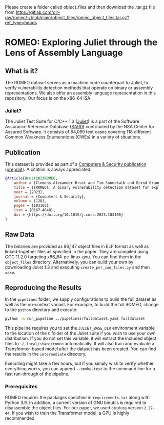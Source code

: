 Please create a folder called object_files and then download the .tar.gz file from 
https://gitlab.com/dlr-dw/romeo/-/blob/main/object_files/romeo_object_files.tar.gz?ref_type=heads

# ROMEO: Exploring Juliet through the Lens of Assembly Language

## What is it?
The ROMEO dataset serves as a machine code counterpart to Juliet, to verify vulnerability detection methods that operate on binary or assembly representations. We also offer an assembly language representation in this repository. Our focus is on the x86-64 ISA.

### Juliet?
The Juliet Test Suite for C/C++ 1.3 ([Juliet](https://samate.nist.gov/SRD/around.php#juliet_documents)) is a part of the Software Assurance Reference Database ([SARD](https://samate.nist.gov/SRD/index.php)) contributed by the NSA Center for Assured Software. It consists of 64,099 test cases covering 118 different Common Weakness Enumerations (CWEs) in a variety of situations.

## Publication
This dataset is provided as part of a [Computers & Security publication](https://doi.org/10.1016/j.cose.2023.103165) ([preprint](https://arxiv.org/abs/2112.06623)). A citation is always appreciated:
```bibtex
@Article{Brust2023ROMEO,
    author = {Clemens-Alexander Brust and Tim Sonnekalb and Bernd Gruner},
    title = {{ROMEO}: A binary vulnerability detection dataset for exploring Juliet through the lens of assembly language},
    year = {2023},
    journal = {Computers & Security},
    volume = {128},
    pages = {103165},
    issn = {0167-4048},
    doi = {https://doi.org/10.1016/j.cose.2023.103165}
}
```

## Raw Data
The binaries are provided as 66,147 object files in ELF format as well as linked-together files as specified in the paper. They are compiled using GCC 11.2.0 targeting x86_64-pc-linux-gnu. You can find them in the `object_files` directory. Alternatively, you can build your own by downloading Juliet 1.3 and executing `create_per_cwe_files.py` and then `make`.

## Reproducing the Results
In the `pipelines` folder, we supply configurations to build the full dataset as well as the no-context variant. For example, to build the full ROMEO, change to the `python` directory and execute:
```bash
python -m run_pipeline ../pipelines/fulldataset.yaml fulldataset
```

This pipeline requires you to set the `JULIET_BASE_DIR` environment variable to the location of the `C` folder of the Juliet suite if you wish to use your own distribution.
If you do not set this variable, it will extract the included object files to `~/.local/share/romeo` automatically.
It will also train and evaluate a Transformer-based model after the dataset has been created. You can find the results in the `intermediate` directory.

Executing might take a few hours, but if you simply wish to verify whether everything works, you can append `--smoke-test` to the command line for a fast run-through of the pipeline.

### Prerequisites
ROMEO requires the packages specified in `requirements.txt` along with Python 3.9. In addition, a current version of GNU binutils is required to disassemble the object files. For our paper, we used `objdump` version `2.27-44`. If you wish to train the Transformer model, a GPU is highly recommended.
